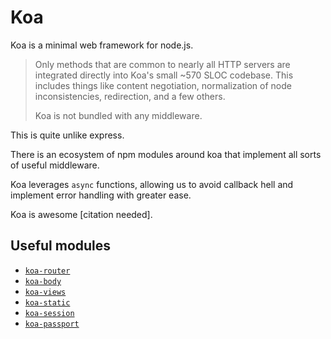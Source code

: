 # Koa

Koa is a minimal web framework for node.js.

> Only methods that are common to nearly all HTTP servers are integrated directly into Koa's small ~570 SLOC codebase. This includes things like content negotiation, normalization of node inconsistencies, redirection, and a few others.
>
> Koa is not bundled with any middleware.

This is quite unlike express.

There is an ecosystem of npm modules around koa that implement all sorts of useful middleware.

Koa leverages `async` functions, allowing us to avoid callback hell and implement error handling with greater ease.

Koa is awesome \[citation needed\].

## Useful modules

-   [`koa-router`](https://npmjs.com/package/koa-router)
-   [`koa-body`](https://npmjs.com/package/koa-body)
-   [`koa-views`](https://npmjs.com/package/koa-views)
-   [`koa-static`](https://npmjs.com/package/koa-static)
-   [`koa-session`](https://npmjs.com/package/koa-session)
-   [`koa-passport`](https://npmjs.com/package/koa-passport)
